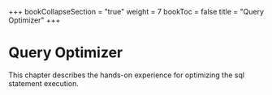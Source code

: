 +++
bookCollapseSection = "true"
weight = 7
bookToc = false
title = "Query Optimizer"
+++

# Query Optimizer

This chapter describes the hands-on experience for optimizing the sql statement execution.

